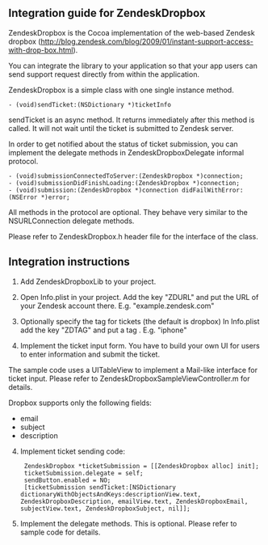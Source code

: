 Integration guide for ZendeskDropbox
-----------------------------------------

ZendeskDropbox is the Cocoa implementation of the web-based Zendesk dropbox (http://blog.zendesk.com/blog/2009/01/instant-support-access-with-drop-box.html).

You can integrate the library to your application so that your app users can send support request directly from within the application.

ZendeskDropbox is a simple class with one single instance method.

	- (void)sendTicket:(NSDictionary *)ticketInfo

sendTicket is an async method. It returns immediately after this method is called. It will not wait until the ticket is submitted to Zendesk server.

In order to get notified about the status of ticket submission, you can implement the delegate methods in ZendeskDropboxDelegate informal protocol.

	- (void)submissionConnectedToServer:(ZendeskDropbox *)connection;
	- (void)submissionDidFinishLoading:(ZendeskDropbox *)connection;
	- (void)submission:(ZendeskDropbox *)connection didFailWithError:(NSError *)error;

All methods in the protocol are optional. They behave very similar to the NSURLConnection delegate methods.

Please refer to ZendeskDropbox.h header file for the interface of the class.

Integration instructions
------------------------------------------
1. Add ZendeskDropboxLib to your project.

2. Open Info.plist in your project. Add the key "ZDURL" and put the URL of your Zendesk account there. E.g. "example.zendesk.com"

3. Optionally specify the tag for tickets (the default is dropbox) In Info.plist add the key "ZDTAG" and put a tag . E.g. "iphone"

4. Implement the ticket input form. You have to build your own UI for users to enter information and submit the ticket.

The sample code uses a UITableView to implement a Mail-like interface for ticket input. Please refer to ZendeskDropboxSampleViewController.m for details.

Dropbox supports only the following fields:

- email
- subject
- description

4. Implement ticket sending code:

		ZendeskDropbox *ticketSubmission = [[ZendeskDropbox alloc] init];
		ticketSubmission.delegate = self;
		sendButton.enabled = NO;
		[ticketSubmission sendTicket:[NSDictionary dictionaryWithObjectsAndKeys:descriptionView.text, ZendeskDropboxDescription, emailView.text, ZendeskDropboxEmail, subjectView.text, ZendeskDropboxSubject, nil]];

5. Implement the delegate methods.  This is optional. Please refer to sample code for details.
